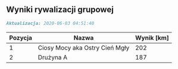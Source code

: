 ## Wyniki rywalizacji grupowej

```markdown
Aktualizacja: 2020-06-03 04:51:40
```

Pozycja | Nazwa | Wynik [km] |
------------ | -------------  | -------------
 1 |Ciosy Mocy aka Ostry Cień Mgły | 202 
 2 |Drużyna A | 187